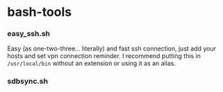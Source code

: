 # bash-tools

### easy_ssh.sh
Easy (as one-two-three... literally) and fast ssh connection, just add your hosts and set vpn connection reminder.
I recommend putting this in ```/usr/local/bin``` without an extension or using it as an alias.

### sdbsync.sh